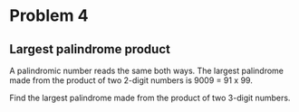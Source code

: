 # Problem 4
## Largest palindrome product
A palindromic number reads the same both ways. The largest palindrome made
from the product of two 2-digit numbers is 9009 = 91 x 99.



Find the largest palindrome made from the product of two 3-digit numbers.

